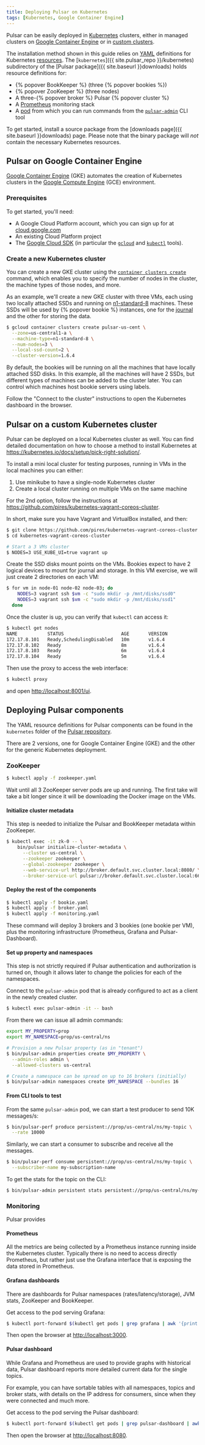 ```yaml
---
title: Deploying Pulsar on Kubernetes
tags: [Kubernetes, Google Container Engine]
---
```


Pulsar can be easily deployed in [Kubernetes](https://kubernetes.io/) clusters, either in managed clusters on [Google Container Engine](#pulsar-on-google-container-engine) or in [custom clusters](#pulsar-on-a-custom-kubernetes-cluster).

The installation method shown in this guide relies on [YAML](http://yaml.org/) definitions for Kubernetes [resources](https://kubernetes.io/docs/resources-reference/v1.6/). The [`kubernetes`]({{ site.pulsar_repo }}/kubernetes) subdirectory of the [Pulsar package]({{ site.baseurl }}downloads) holds resource definitions for:

* {% popover BookKeeper %} (three {% popover bookies %})
* {% popover ZooKeeper %} (three nodes)
* A three-{% popover broker %} Pulsar {% popover cluster %}
* A [Prometheus](https://prometheus.io/) monitoring stack
* A [pod](https://kubernetes.io/docs/concepts/workloads/pods/pod/) from which you can run commands from the [`pulsar-admin`](../../reference/CliTools#pulsar-admin) CLI tool

To get started, install a source package from the [downloads page]({{ site.baseurl }}downloads) page. Please note that the binary package will *not* contain the necessary Kubernetes resources.

## Pulsar on Google Container Engine

[Google Container Engine](https://cloud.google.com/container-engine) (GKE) automates the creation of Kubernetes clusters in the [Google Compute Engine](https://cloud.google.com/compute/) (GCE) environment.

### Prerequisites

To get started, you'll need:

* A Google Cloud Platform account, which you can sign up for at [cloud.google.com](https://cloud.google.com)
* An existing Cloud Platform project
* The [Google Cloud SDK](https://cloud.google.com/sdk/downloads) (in particular the [`gcloud`](https://cloud.google.com/sdk/gcloud/) and [`kubectl`]() tools).

### Create a new Kubernetes cluster

You can create a new GKE cluster using the [`container clusters create`](https://cloud.google.com/sdk/gcloud/reference/container/clusters/create) command, which enables you to specify the number of nodes in the cluster, the machine types of those nodes, and more.

As an example, we'll create a new GKE cluster with three VMs, each using two locally attached SSDs and running on [n1-standard-8](https://cloud.google.com/compute/docs/machine-types) machines. These SSDs will be used by {% popover bookie %} instances, one for the [journal](../../getting-started/ConceptsAndArchitecture#journal-storage) and the other for storing the data.

```bash
$ gcloud container clusters create pulsar-us-cent \
  --zone=us-central1-a \
  --machine-type=n1-standard-8 \
  --num-nodes=3 \
  --local-ssd-count=2 \
  --cluster-version=1.6.4
```

By default, the bookies will be running on all the machines that have locally attached SSD disks. In this example, all the machines will have 2 SSDs, but different types of machines can be added to the cluster later. You can control which machines host bookie servers using labels.

Follow the "Connect to the cluster" instructions to open the Kubernetes dashboard in the browser.

## Pulsar on a custom Kubernetes cluster

Pulsar can be deployed on a local Kubernetes cluster as well. You can find detailed documentation on how to choose a method to install Kubernetes at https://kubernetes.io/docs/setup/pick-right-solution/.

To install a mini local cluster for testing purposes, running in VMs in the local machines you can either:

1. Use minikube to have a single-node Kubernetes cluster
1. Create a local cluster running on multiple VMs on the same machine

For the 2nd option, follow the instructions at https://github.com/pires/kubernetes-vagrant-coreos-cluster.

In short, make sure you have Vagrant and VirtualBox installed, and then:

```bash
$ git clone https://github.com/pires/kubernetes-vagrant-coreos-cluster
$ cd kubernetes-vagrant-coreos-cluster

# Start a 3 VMs cluster
$ NODES=3 USE_KUBE_UI=true vagrant up
```

Create the SSD disks mount points on the VMs. Bookies expect to have 2 logical devices to mount for journal and storage. In this VM exercise, we will just create 2 directories on each VM:

```bash
$ for vm in node-01 node-02 node-03; do
    NODES=3 vagrant ssh $vm -c "sudo mkdir -p /mnt/disks/ssd0"
    NODES=3 vagrant ssh $vm -c "sudo mkdir -p /mnt/disks/ssd1"
  done
```

Once the cluster is up, you can verify that `kubectl` can access it:

```bash
$ kubectl get nodes
NAME           STATUS                     AGE       VERSION
172.17.8.101   Ready,SchedulingDisabled   10m       v1.6.4
172.17.8.102   Ready                      8m        v1.6.4
172.17.8.103   Ready                      6m        v1.6.4
172.17.8.104   Ready                      5m        v1.6.4
```

Then use the proxy to access the web interface:

```bash
$ kubectl proxy
```

and open [http://localhost:8001/ui](http://localhost:8001/ui).

## Deploying Pulsar components

The YAML resource definitions for Pulsar components can be found in the `kubernetes` folder of the [Pulsar repository](https://github.com/yahoo/pulsar).

There are 2 versions, one for Google Container Engine (GKE) and the other for the generic Kubernetes deployment.

### ZooKeeper

```bash
$ kubectl apply -f zookeeper.yaml
```

Wait until all 3 ZooKeeper server pods are up and running. The first take will take a bit longer since it will be downloading the Docker image on the VMs.

#### Initialize cluster metadata

This step is needed to initialize the Pulsar and BookKeeper metadata within ZooKeeper.

```bash
$ kubectl exec -it zk-0 -- \
    bin/pulsar initialize-cluster-metadata \
      --cluster us-central \
      --zookeeper zookeeper \
      --global-zookeeper zookeeper \
      --web-service-url http://broker.default.svc.cluster.local:8080/ \
      --broker-service-url pulsar://broker.default.svc.cluster.local:6650/
```

#### Deploy the rest of the components

```bash
$ kubectl apply -f bookie.yaml
$ kubectl apply -f broker.yaml
$ kubectl apply -f monitoring.yaml
```

These command will deploy 3 brokers and 3 bookies (one bookie per VM), plus the monitoring infrastructure (Prometheus, Grafana and Pulsar-Dashboard).

#### Set up property and namespaces

This step is not strictly required if Pulsar authentication and authorization is turned on, though it allows later to change the policies for each of the namespaces.

Connect to the `pulsar-admin` pod that is already configured to act as a client in the newly created cluster.

```bash
$ kubectl exec pulsar-admin -it -- bash
```

From there we can issue all admin commands:

```bash
export MY_PROPERTY=prop
export MY_NAMESPACE=prop/us-central/ns

# Provision a new Pulsar property (as in "tenant")
$ bin/pulsar-admin properties create $MY_PROPERTY \
  --admin-roles admin \
  --allowed-clusters us-central

# Create a namespace can be spread on up to 16 brokers (initially)
$ bin/pulsar-admin namespaces create $MY_NAMESPACE --bundles 16
```

#### From CLI tools to test

From the same `pulsar-admin` pod, we can start a test producer to send 10K messages/s:

```bash
$ bin/pulsar-perf produce persistent://prop/us-central/ns/my-topic \
  --rate 10000
```

Similarly, we can start a consumer to subscribe and receive all the messages.

```bash
$ bin/pulsar-perf consume persistent://prop/us-central/ns/my-topic \
  --subscriber-name my-subscription-name
```

To get the stats for the topic on the CLI:

```bash
$ bin/pulsar-admin persistent stats persistent://prop/us-central/ns/my-topic
```

### Monitoring

Pulsar provides

#### Prometheus

All the metrics are being collected by a Prometheus instance running inside the Kubernetes cluster. Typically there is no need to access directly Prometheus, but rather just use the Grafana interface that is exposing the data stored in Prometheus.

#### Grafana dashboards

There are dashboards for Pulsar namespaces (rates/latency/storage), JVM stats, ZooKeeper and BookKeeper.

Get access to the pod serving Grafana:

```bash
$ kubectl port-forward $(kubectl get pods | grep grafana | awk '{print $1}') 3000
```

Then open the browser at [http://localhost:3000](http://localhost:3000).

#### Pulsar dashboard

While Grafana and Prometheus are used to provide graphs with historical data, Pulsar dashboard reports more detailed current data for the single topics.

For example, you can have sortable tables with all namespaces, topics and broker stats, with details on the IP address for consumers, since when they were connected and much more.

Get access to the pod serving the Pulsar dashboard:

```bash
$ kubectl port-forward $(kubectl get pods | grep pulsar-dashboard | awk '{print $1}') 8080:80
```

Then open the browser at [http://localhost:8080](http://localhost:8080).
